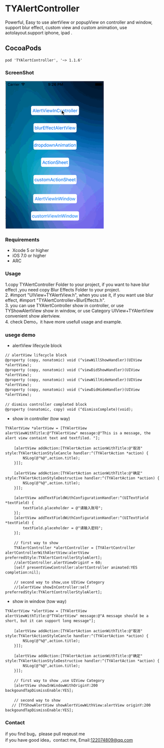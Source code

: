 # TYAlertController
Powerful, Easy to use alertView or popupView on controller and window, support blur effect, custom view and custom animation, use aotolayout.support iphone, ipad .

## CocoaPods
```
pod 'TYAlertController', '~> 1.1.6'
```

### ScreenShot
![image](https://github.com/12207480/TYAlertController/blob/master/screenshot/TYAlertControllerDemo.gif)

### Requirements
* Xcode 5 or higher
* iOS 7.0 or higher
* ARC

### Usage

1.copy TYAlertController Folder to your project, if you want to have blur effect ,you need copy Blur Effects Folder to your project.<br>
2. #import "UIView+TYAlertView.h", when you use it, if you want use blur effect, #import "TYAlertController+BlurEffects.h".<br>
3. you can use TYAlertController show in controller, or use TYShowAlertView show in window, or use Category UIView+TYAlertView convenient show alertview.<br>
4. check Demo，it have more usefull usage and example.

### usege demo

* alertView lifecycle block
```objc
// alertView lifecycle block
@property (copy, nonatomic) void (^viewWillShowHandler)(UIView *alertView);
@property (copy, nonatomic) void (^viewDidShowHandler)(UIView *alertView);
@property (copy, nonatomic) void (^viewWillHideHandler)(UIView *alertView);
@property (copy, nonatomic) void (^viewDidHideHandler)(UIView *alertView);

// dismiss controller completed block
@property (nonatomic, copy) void (^dismissComplete)(void);
```

* show in controller (tow way)
```objc
TYAlertView *alertView = [TYAlertView alertViewWithTitle:@"TYAlertView" message:@"This is a message, the alert view containt text and textfiled. "];
    
    [alertView addAction:[TYAlertAction actionWithTitle:@"取消" style:TYAlertActionStyleCancle handler:^(TYAlertAction *action) {
        NSLog(@"%@",action.title);
    }]];

    [alertView addAction:[TYAlertAction actionWithTitle:@"确定" style:TYAlertActionStyleDestructive handler:^(TYAlertAction *action) {
        NSLog(@"%@",action.title);
    }]];
    
    [alertView addTextFieldWithConfigurationHandler:^(UITextField *textField) {
        textField.placeholder = @"请输入账号";
    }];
    [alertView addTextFieldWithConfigurationHandler:^(UITextField *textField) {
        textField.placeholder = @"请输入密码";
    }];
    
    // first way to show
    TYAlertController *alertController = [TYAlertController alertControllerWithAlertView:alertView preferredStyle:TYAlertControllerStyleAlert];
    //alertController.alertViewOriginY = 60;
    [self presentViewController:alertController animated:YES completion:nil];
    
    // second way to show,use UIView Category
    //[alertView showInController:self preferredStyle:TYAlertControllerStyleAlert];
```

* show in window (tow way)
```objc
TYAlertView *alertView = [TYAlertView alertViewWithTitle:@"TYAlertView" message:@"A message should be a short, but it can support long message"];
    
    [alertView addAction:[TYAlertAction actionWithTitle:@"取消" style:TYAlertActionStyleCancle handler:^(TYAlertAction *action) {
        NSLog(@"%@",action.title);
    }]];
    
    [alertView addAction:[TYAlertAction actionWithTitle:@"确定" style:TYAlertActionStyleDestructive handler:^(TYAlertAction *action) {
        NSLog(@"%@",action.title);
    }]];
    
    // first way to show ,use UIView Category
    [alertView showInWindowWithOriginY:200 backgoundTapDismissEnable:YES];
    
    // second way to show
   // [TYShowAlertView showAlertViewWithView:alertView originY:200 backgoundTapDismissEnable:YES];
```

### Contact
if you find bug，please pull reqeust me <br>
if you have good idea，contact me, Email:122074809@qq.com

